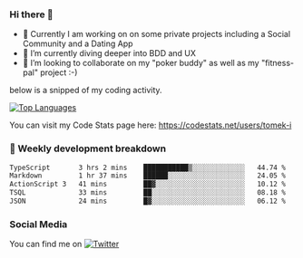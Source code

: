 ### Hi there 👋


- 🔭 Currently I am working on on some private projects including a Social Community and a Dating App
- 🌱 I’m currently diving deeper into BDD and UX
- 👯 I’m looking to collaborate on my "poker buddy" as well as my "fitness-pal" project :-)

below is a snipped of my coding activity.
<!--
**tomek-i/tomek-i** is a ✨ _special_ ✨ repository because its `README.md` (this file) appears on your GitHub profile.

Here are some ideas to get you started:

- 🔭 I’m currently working on ...
- 🌱 I’m currently learning ...
- 👯 I’m looking to collaborate on ...
- 🤔 I’m looking for help with ...
- 💬 Ask me about ...
- 📫 How to reach me: ...
- 😄 Pronouns: ...
- ⚡ Fun fact: ...
-->
[![Top Languages](https://github-readme-stats.vercel.app/api/top-langs/?username=tomek-i&layout=compact)](https://github.com/tomek-i)

You can visit my Code Stats page here: https://codestats.net/users/tomek-i

### 💬 Weekly development breakdown
<!--START_SECTION:waka-->

```txt
TypeScript       3 hrs 2 mins    ███████████▒░░░░░░░░░░░░░   44.74 %
Markdown         1 hr 37 mins    ██████░░░░░░░░░░░░░░░░░░░   24.05 %
ActionScript 3   41 mins         ██▓░░░░░░░░░░░░░░░░░░░░░░   10.12 %
TSQL             33 mins         ██░░░░░░░░░░░░░░░░░░░░░░░   08.18 %
JSON             24 mins         █▓░░░░░░░░░░░░░░░░░░░░░░░   06.12 %
```

<!--END_SECTION:waka-->

<!-- Actual text -->

### Social Media
You can find me on [![Twitter][1.2]][1]

<!-- Icons -->

[1.2]: http://i.imgur.com/wWzX9uB.png 


<!-- Links to your social media accounts -->

[1]: https://twitter.com/tomek_i
